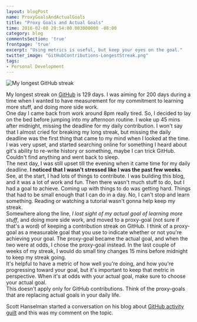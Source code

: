 ```yaml
---
layout: blogPost
name: ProxyGoalsAndActualGoals
title: "Proxy Goals and Actual Goals"
time: 2016-02-08 20:54:00.003000000 -08:00
category: blog
commentsSection: 'true'
frontpage: 'true'
excerpt: "Using metrics is useful, but keep your eyes on the goal."
twitter_image: "GitHubContributions-LongestStreak.png"
tags: 
- Personal Development
---
```


<img class="imageInCenter" title="My longest GitHub streak" src="{{ site.imgFolder_blog }}{{ page.name }}/GitHubContributions-LongestStreak.png">

My longest streak on <a href="https://github.com/AmrEldib">GitHub</a> is 129 days. I was aiming for 200 days during a time when I wanted to have measurement for my commitment to learning more stuff, and doing more side work.  
One day I came back from work around 8pm really tired. So, I decided to lay on the bed before jumping into my afternoon routine. I woke up 45 mins after midnight, missing the deadline for my daily contribution.
I won't say that I almost cried for breaking my long streak, but missing the daily deadline was the first thing that came to my mind when I looked at the time.  
I was very upset, and started searching online for something I heard about git's ability to re-write history or something, maybe I can trick GitHub. Couldn't find anything and went back to sleep.  
The next day, I was still upset till the evening when it came time for my daily deadline. **I noticed that I wasn't stressed like I was the past few weeks**.  
See, at the start, I had lots of things to contribute. I was building this blog, and it was a lot of work and fun. Then there wasn't much stuff to do, but I had a goal to achieve. Coming up with things to do was getting hard. Things that had to be small enough that I can do in a day. No, I can't stop and learn something. Reading or watching a tutorial wasn't gonna help keep my streak.  
Somewhere along the line, _I lost sight of my actual goal of learning more stuff_, and doing more side work, and moved to a proxy-goal (not sure if that's a word) of keeping a contribution streak on GitHub. I think of a proxy-goal as a measurable goal that you use to indicate whether or not you're achieving your goal. The proxy-goal became the actual goal, and when the two were at odds, I chose the proxy-goal instead. 
In the last couple of weeks of my streak, I would do small tiny changes 15 mins before midnight to keep my streak going.  
It's helpful to have a metric of how well you're doing, and how you're progressing toward your goal, but it's important to keep that metric in perspective. When it's at odds with your actual goal, make sure to choose your actual goal.  
This doesn't apply only for GitHub contributions. Think of the proxy-goals that are replacing actual goals in your daily life.  
  
Scott Hanselman started a conversation on his blog about [GitHub activity guilt](http://www.hanselman.com/blog/GitHubActivityGuiltAndTheCodersFitBit.aspx) and this was my comment on the topic.
